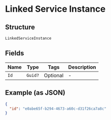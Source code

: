 
# Linked Service Instance

## Structure

`LinkedServiceInstance`

## Fields

| Name | Type | Tags | Description |
|  --- | --- | --- | --- |
| `Id` | `Guid?` | Optional | - |

## Example (as JSON)

```json
{
  "id": "e0abe65f-b294-4673-a60c-d31f26ca7a8c"
}
```

